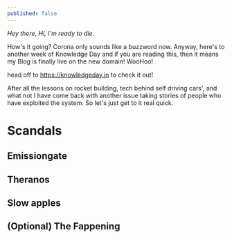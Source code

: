 ```yaml
---
published: false
---
```

*Hey there, Hi, I'm ready to die.*

How's it going? Corona only sounds like a buzzword now. Anyway, here's to another week of Knowledge Day and if you are reading this, then it means my Blog is finally live on the new domain! WooHoo!

head off to <https://knowledgeday.in> to check it out!

After all the lessons on rocket building, tech behind self driving cars', and what not I have come back with another issue taking stories of people who have exploited the system. So let's just get to it real quick.

# Scandals
## Emissiongate
## Theranos
## Slow apples
## (Optional) The Fappening